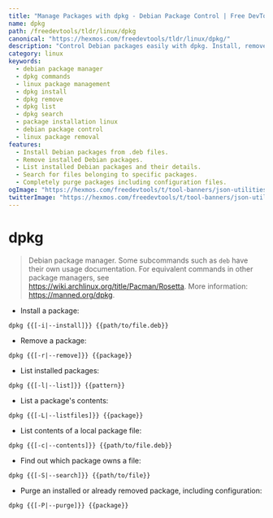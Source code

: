 ```yaml
---
title: "Manage Packages with dpkg - Debian Package Control | Free DevTools"
name: dpkg
path: /freedevtools/tldr/linux/dpkg
canonical: "https://hexmos.com/freedevtools/tldr/linux/dpkg/"
description: "Control Debian packages easily with dpkg. Install, remove, list, and manage packages via command line. Free online tool, no registration required."
category: linux
keywords:
  - debian package manager
  - dpkg commands
  - linux package management
  - dpkg install
  - dpkg remove
  - dpkg list
  - dpkg search
  - package installation linux
  - debian package control
  - linux package removal
features:
  - Install Debian packages from .deb files.
  - Remove installed Debian packages.
  - List installed Debian packages and their details.
  - Search for files belonging to specific packages.
  - Completely purge packages including configuration files.
ogImage: "https://hexmos.com/freedevtools/t/tool-banners/json-utilities-banner.png"
twitterImage: "https://hexmos.com/freedevtools/t/tool-banners/json-utilities-banner.png"
---
```


# dpkg

> Debian package manager.
> Some subcommands such as `deb` have their own usage documentation.
> For equivalent commands in other package managers, see <https://wiki.archlinux.org/title/Pacman/Rosetta>.
> More information: <https://manned.org/dpkg>.

- Install a package:

`dpkg {{[-i|--install]}} {{path/to/file.deb}}`

- Remove a package:

`dpkg {{[-r|--remove]}} {{package}}`

- List installed packages:

`dpkg {{[-l|--list]}} {{pattern}}`

- List a package's contents:

`dpkg {{[-L|--listfiles]}} {{package}}`

- List contents of a local package file:

`dpkg {{[-c|--contents]}} {{path/to/file.deb}}`

- Find out which package owns a file:

`dpkg {{[-S|--search]}} {{path/to/file}}`

- Purge an installed or already removed package, including configuration:

`dpkg {{[-P|--purge]}} {{package}}`
